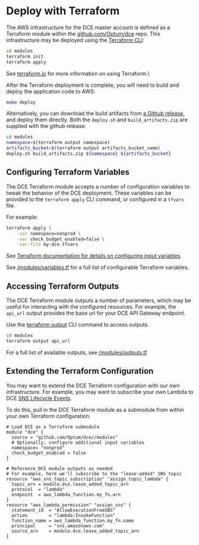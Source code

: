 # Deploy with Terraform

The AWS infrastructure for the DCE master account is defined as a Terraform module within the [github.com/Optum/dce](https://github.com/Optum/dce) repo. This infrastructure may be deployed using the [Terraform CLI](https://www.terraform.io/docs/commands/index.html):

```bash
cd modules
terraform init
terraform apply
``` 

See [terraform.io](https://www.terraform.io/) for more information on using Terraform.\

After the Terraform deployment is complete, you will need to build and deploy the application code to AWS:

```bash
make deploy
``` 

Alternatively, you can download the build artifacts from [a Github release](https://github.com/Optum/dce/releases), and deploy them directly.
Both the `deploy.sh` and `build_artifacts.zip` are supplied with the github release:

```bash
cd modules
namespace=$(terraform output namespace)
artifacts_bucket=$(terraform output artifacts_bucket_name)
deploy.sh build_artifacts.zip ${namespace} ${artifacts_bucket}
```

## Configuring Terraform Variables

The DCE Terraform module accepts a number of configuration variables to tweak the behavior of the DCE deployment. These variables can be provided to the `terraform apply` CLI command, or configured in a `tfvars` file.
 
 For example:
 
```bash
terraform apply \
    -var namespace=nonprod \
    -var check_budget_enabled=false \
    -var-file my-dce.tfvars
```
 
See [Terraform documentation for details on configuring input variables](https://www.terraform.io/docs/configuration/variables.html).

See [/modules/variables.tf](https://github.com/Optum/dce/blob/master/modules/variables.tf) for a full list of configurable Terraform variables.

## Accessing Terraform Outputs

The DCE Terraform module outputs a number of parameters, which may be useful for interacting with the configured resources. For example, the `api_url` output provides the base url for your DCE API Gateway endpoint.

Use the [terraform output](https://www.terraform.io/docs/commands/output.html) CLI command to access outputs.

```bash
cd modules
terraform output api_url
```

For a full list of available outputs, see [/modules/outputs.tf](https://github.com/Optum/dce/blob/master/modules/outputs.tf)
 
 
## Extending the Terraform Configuration

You may want to extend the DCE Terraform configuration with our own infrastructure. For example, you may want to subscribe your own Lambda to DCE [SNS Lifecycle Events](sns.md). 

To do this, pull in the DCE Terraform module as a submodule from within your own Terraform configuration:

```hcl
# Load DCE as a Terraform submodule
module "dce" {
  source = "github.com/Optum/dce//modules"
  # Optionally, configure additional input variables
  namespace= "nonprod"
  check_budget_enabled = false
}

# Reference DCE module outputs as needed
# For example, here we'll subscribe to the "lease-added" SNS topic
resource "aws_sns_topic_subscription" "assign_topic_lambda" {
  topic_arn = module.dce.lease_added_topic_arn
  protocol  = "lambda"
  endpoint  = aws_lambda_function.my_fn.arn
}
resource "aws_lambda_permission" "assign_sns" {
  statement_id  = "AllowExecutionFromSNS"
  action        = "lambda:InvokeFunction"
  function_name = aws_lambda_function.my_fn.name
  principal     = "sns.amazonaws.com"
  source_arn    = module.dce.lease_added_topic_arn
}
```